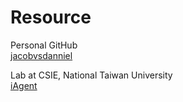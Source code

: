 <h1>Resource</h1>

Personal GitHub<br />
[jacobvsdanniel](https://github.com/jacobvsdanniel)

Lab at CSIE, National Taiwan University<br />
[iAgent](https://iagentntu.github.io)
